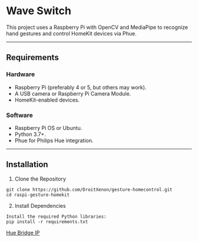 # Wave Switch

This project uses a Raspberry Pi with OpenCV and MediaPipe to recognize hand gestures and control HomeKit devices via Phue.

---

## Requirements

### Hardware
- Raspberry Pi (preferably 4 or 5, but others may work).
- A USB camera or Raspberry Pi Camera Module.
- HomeKit-enabled devices.

### Software
- Raspberry Pi OS or Ubuntu.
- Python 3.7+.
- Phue for Philips Hue integration.

---

## Installation

1. Clone the Repository
```
git clone https://github.com/DroitXenon/gesture-homecontrol.git
cd raspi-gesture-homekit
```

2. Install Dependencies
```
Install the required Python libraries:
pip install -r requirements.txt
```

[Hue Bridge IP](https://discovery.meethue.com/)